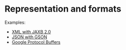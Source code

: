 # Representation and formats

Examples:
* [XML with JAXB 2.0](xml)
* [JSON with GSON](json)
* [Google Protocol Buffers](pb)
